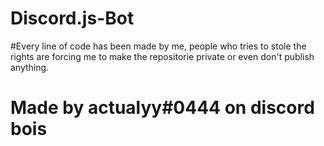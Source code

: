 # Discord.js-Bot

#Every line of code has been made by me, people who tries to stole the rights are forcing me to make the repositorie private or even don't publish anything.
# Made by actualyy#0444 on discord bois
